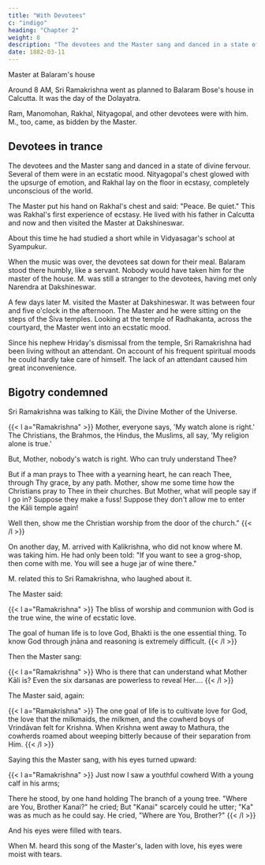 ```yaml
---
title: "With Devotees"
c: "indigo"
heading: "Chapter 2"
weight: 8
description: "The devotees and the Master sang and danced in a state of divine fervour"
date: 1882-03-11
---
```



<!-- March 11, 1882 -->

Master at Balaram's house

Around 8 AM, Sri Ramakrishna went as planned to Balaram Bose's house in Calcutta. It was the day of the Dolayatra. 

Ram, Manomohan, Rakhal, Nityagopal, and other devotees were with him. M., too, came, as bidden by the Master.


## Devotees in trance

The devotees and the Master sang and danced in a state of divine fervour. Several of them were in an ecstatic mood. Nityagopal's chest glowed with the upsurge of emotion, and Rakhal lay on the floor in ecstasy, completely unconscious of the world. 

The Master put his hand on Rakhal's chest and said: "Peace. Be quiet." This was Rakhal's first experience of ecstasy. He lived with his father in Calcutta and now and then visited the Master at Dakshineswar. 

About this time he had studied a short while in Vidyasagar's school at Syampukur.

When the music was over, the devotees sat down for their meal. Balaram stood there humbly, like a servant. Nobody would have taken him for the master of the house. M.
was still a stranger to the devotees, having met only Narendra at Dakshineswar. 

A few days later M. visited the Master at Dakshineswar. It was between four and five o'clock in the afternoon. The Master and he were sitting on the steps of the Śiva
temples. Looking at the temple of Radhakanta, across the courtyard, the Master went into an ecstatic mood.

Since his nephew Hriday's dismissal from the temple, Sri Ramakrishna had been living without an attendant. On account of his frequent spiritual moods he could hardly take
care of himself. The lack of an attendant caused him great inconvenience. 

## Bigotry condemned

Sri Ramakrishna was talking to Kāli, the Divine Mother of the Universe. 


{{< l a="Ramakrishna" >}}
Mother, everyone says, 'My watch alone is right.' The Christians, the Brahmos, the Hindus, the Muslims, all say, 'My religion alone is true.' 

But, Mother, nobody's watch is right. Who can truly understand Thee? 

But if a man prays to Thee with a yearning heart, he can reach Thee, through Thy grace, by any path. Mother, show me some time how the Christians pray to Thee in their churches. But Mother, what will people say if I go in? Suppose they make a fuss! Suppose they don't allow me to enter
the Kāli temple again! 

Well then, show me the Christian worship from the door of the church."
{{< /l >}}

 
<!-- The mind's inability to comprehend God -->

On another day, M. arrived with Kalikrishna, who did not know where M. was taking him. He had only been told: "If you want to see a grog-shop, then come with
me. You will see a huge jar of wine there." 

M. related this to Sri Ramakrishna, who laughed about it. 

The Master said: 

{{< l a="Ramakrishna" >}}
The bliss of worship and communion with God is the true wine, the wine of ecstatic love. 

The goal of human life is to love God, Bhakti is the one essential thing. To know God through jnāna and reasoning is extremely difficult.
{{< /l >}}


Then the Master sang:

{{< l a="Ramakrishna" >}}
Who is there that can understand what Mother Kāli is?
Even the six darsanas are powerless to reveal Her....
{{< /l >}}

The Master said, again: 

{{< l a="Ramakrishna" >}}
The one goal of life is to cultivate love for God, the love that the milkmaids, the milkmen, and the cowherd boys of Vrindāvan felt for Krishna. When Krishna went away to Mathura, the cowherds roamed about weeping bitterly because of their separation from Him.
{{< /l >}}


Saying this the Master sang, with his eyes turned upward:

{{< l a="Ramakrishna" >}}
Just now I saw a youthful cowherd With a young calf in his arms;

There he stood, by one hand holding
The branch of a young tree.
"Where are You, Brother Kanai?" he cried;
But "Kanai" scarcely could he utter;
"Ka" was as much as he could say.
He cried, "Where are You, Brother?"
{{< /l >}}

And his eyes were filled with tears.

When M. heard this song of the Master's, laden with love, his eyes were moist with tears.


